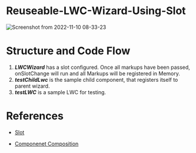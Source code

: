 # Reuseable-LWC-Wizard-Using-Slot

![Screenshot from 2022-11-10 08-33-23](https://user-images.githubusercontent.com/22127564/201043606-056f8dac-cd79-4e77-99d5-7a30ced315b6.png)

# Structure and Code Flow

1. ***LWCWizard*** has a slot configured. Once all markups have been passed, onSlotChange will run and all Markups will be registered in Memory. 
2. ***testChildLwc*** is the sample child component, that registers itself to parent wizard.
3. ***testLWC*** is a sample LWC for testing.

# References

- [Slot](https://developer.salesforce.com/docs/component-library/documentation/en/lwc/create_components_slots)

- [Componenet Composition](https://developer.salesforce.com/docs/component-library/documentation/en/lwc/lwc.create_components_best_composition)
